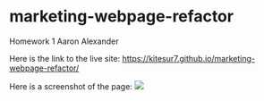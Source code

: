 # marketing-webpage-refactor

Homework 1 Aaron Alexander


Here is the link to the live site: https://kitesur7.github.io/marketing-webpage-refactor/

Here is a screenshot of the page: <img src="/Users/aaronalexander/code/projects/marketing-webpage-refactor/assets/images/screen-shot-readme.png">
